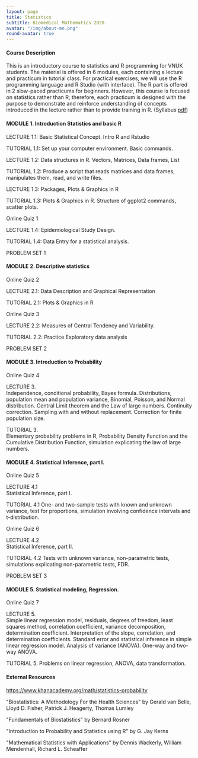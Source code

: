 ```yaml
---
layout: page
title: Statistics
subtitle: Biomedical Mathematics 2020.
avatar: "/img/about-me.png"
round-avatar: true
---
```

#### Course Description
This is an introductory course to statistics and R programming for VNUK students. The material is offered in 6 modules, each containing a lecture and practicum in tutorial class. For practical exercises, we will use the R programming language and R Studio (with interface). The R part is offered in 2 slow-paced practicums for beginners. However, this course is focused on statistics rather than R; therefore, each practicum is designed with the purpose to demonstrate and reinforce understanding of concepts introduced in the lecture rather than to provide training in R. (Syllabus [pdf](https://drive.google.com/file/d/1sEa72QaSQg37LZC89UcNj_Shn1Ff-5FX/view?usp=sharing))

#### MODULE 1. Introduction Statistics and basic R
LECTURE 1.1: Basic Statistical Concept. Intro R and Rstudio  

TUTORIAL 1.1: Set up your computer environment. Basic commands.  

LECTURE 1.2: Data structures in R. Vectors, Matrices, Data frames, List  

TUTORIAL 1.2: Produce a script that reads matrices and data frames, manipulates them, read, and write files.  

LECTURE 1.3: Packages, Plots & Graphics in R  

TUTORIAL 1.3: Plots & Graphics in R. Structure of ggplot2 commands, scatter plots.  

Online Quiz 1  

LECTURE 1.4: Epidemiological Study Design.  

TUTORIAL 1.4: Data Entry for a statistical analysis.  

PROBLEM SET 1  

#### MODULE 2. Descriptive statistics
Online Quiz 2  

LECTURE 2.1: Data Description and Graphical Representation  

TUTORIAL 2.1: Plots & Graphics in R  

Online Quiz 3  

LECTURE 2.2: Measures of Central Tendency and Variability.  

TUTORIAL 2.2: Practice Exploratory data analysis  

PROBLEM SET 2  

#### MODULE 3. Introduction to Probability
Online Quiz 4  

LECTURE 3.  
Independence, conditional probability, Bayes formula. Distributions, population mean and population variance, Binomial, Poisson, and Normal distribution. Central Limit theorem and the Law of large numbers. Continuity correction. Sampling with and without replacement. Correction for finite population size.  

TUTORIAL 3.  
Elementary probability problems in R, Probability Density Function and the Cumulative Distribution Function, simulation explicating the law of large numbers.  

#### MODULE 4. Statistical Inference, part I.
Online Quiz 5  

LECTURE 4.1  
Statistical Inference, part I.  

TUTORIAL 4.1 One- and two-sample tests with known and unknown variance, test for proportions, simulation involving confidence intervals and t-distribution.  

Online Quiz 6  

LECTURE 4.2  
Statistical Inference, part II.  

TUTORIAL 4.2 Tests with unknown variance, non-parametric tests, simulations explicating non-parametric tests, FDR.  

PROBLEM SET 3  

#### MODULE 5. Statistical modeling, Regression.
Online Quiz 7  

LECTURE 5.  
Simple linear regression model, residuals, degrees of freedom, least squares method, correlation coefficient, variance decomposition, determination coefficient. Interpretation of the slope, correlation, and determination coefficients. Standard error and statistical inference in simple linear regression model. Analysis of variance (ANOVA). One-way and two-way ANOVA.  

TUTORIAL 5. Problems on linear regression, ANOVA, data transformation.  

#### External Resources
https://www.khanacademy.org/math/statistics-probability

"Biostatistics: A Methodology For the Health Sciences" by Gerald van Belle, Lloyd D. Fisher, Patrick J. Heagerty, Thomas Lumley

"Fundamentals of Biostatistics" by Bernard Rosner

"Introduction to Probability and Statistics using R" by G. Jay Kerns

"Mathematical Statistics with Applications" by Dennis Wackerly, William Mendenhall, Richard L. Scheaffer


